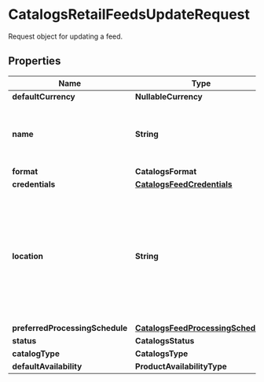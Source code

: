 

# CatalogsRetailFeedsUpdateRequest

Request object for updating a feed.

## Properties

| Name | Type | Description | Notes |
|------------ | ------------- | ------------- | -------------|
|**defaultCurrency** | **NullableCurrency** |  |  [optional] |
|**name** | **String** | A human-friendly name associated to a given feed. |  [optional] |
|**format** | **CatalogsFormat** |  |  [optional] |
|**credentials** | [**CatalogsFeedCredentials**](CatalogsFeedCredentials.md) |  |  [optional] |
|**location** | **String** | The URL where a feed is available for download. This URL is what Pinterest will use to download a feed for processing. |  [optional] |
|**preferredProcessingSchedule** | [**CatalogsFeedProcessingSchedule**](CatalogsFeedProcessingSchedule.md) |  |  [optional] |
|**status** | **CatalogsStatus** |  |  [optional] |
|**catalogType** | **CatalogsType** |  |  |
|**defaultAvailability** | **ProductAvailabilityType** |  |  [optional] |



